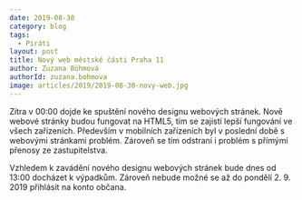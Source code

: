```yaml
---
date: 2019-08-30
category: blog
tags: 
  - Piráti
layout: post
title: Nový web městské části Praha 11
author: Zuzana Böhmová
authorId: zuzana.bohmova
image: articles/2019/2019-08-30-novy-web.jpg
---
```



Zítra v 00:00 dojde ke spuštění nového designu webových stránek. Nově webové stránky budou fungovat na HTML5, tím se zajistí lepší fungování ve všech zařízeních. Především v mobilních zařízeních byl v poslední době s webovými stránkami problém. Zároveň se tím odstraní i problém s přímými přenosy ze zastupitelstva.

Vzhledem k zavádění nového designu webových stránek bude dnes od 13:00 docházet k výpadkům. Zároveň nebude možné se až do pondělí 2. 9. 2019 přihlásit na konto občana.
